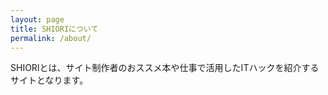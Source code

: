 ```yaml
---
layout: page
title: SHIORIについて
permalink: /about/
---
```


SHIORIとは、サイト制作者のおススメ本や仕事で活用したITハックを紹介するサイトとなります。

